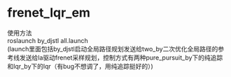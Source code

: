 # frenet_lqr_em<br>
使用方法<br>
roslaunch by_djstl all.launch  <br>
(launch里面包括by_djstl启动全局路径规划发送给two_by二次优化全局路径的参考线发送给la驱动frenet采样规划，控制方式有两种pure_pursuit_by下的纯追踪和lqr_by下的lqr（有bug不想调了，用纯追踪挺好的）)<br>
